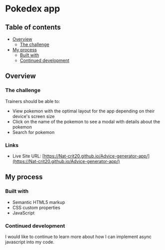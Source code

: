 # Pokedex app

## Table of contents

- [Overview](#overview)
  - [The challenge](#the-challenge)
- [My process](#my-process)
  - [Built with](#built-with)
  - [Continued development](#continued-development)

## Overview

### The challenge

Trainers should be able to:

- View pokemon with the optimal layout for the app depending on their device's screen size
- Click on the name of the pokemon to see a modal with details about the pokemon
- Search for pokemon

### Links

- Live Site URL: [https://Nat-crit20.github.io/Advice-generator-app/](https://Nat-crit20.github.io/Advice-generator-app/)

## My process

### Built with

- Semantic HTML5 markup
- CSS custom properties
- JavaScript

### Continued development

I would like to continue to learn more about how I can implement async javascript into my code.
